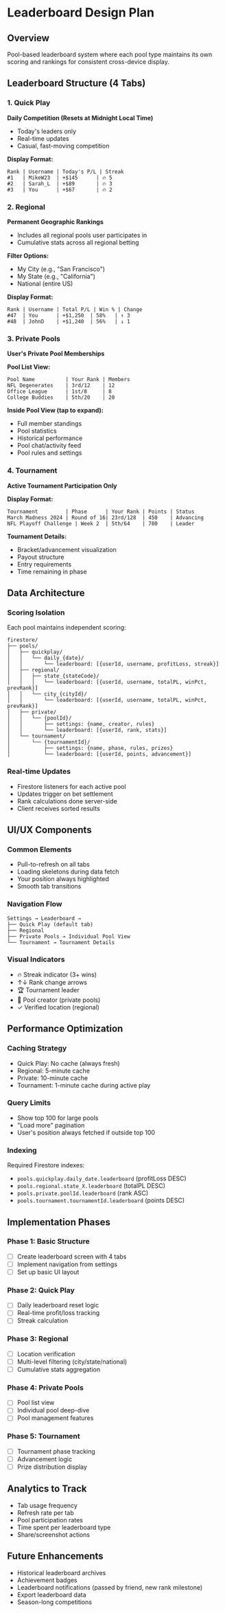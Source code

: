 # Leaderboard Design Plan

## Overview
Pool-based leaderboard system where each pool type maintains its own scoring and rankings for consistent cross-device display.

## Leaderboard Structure (4 Tabs)

### 1. Quick Play
**Daily Competition (Resets at Midnight Local Time)**
- Today's leaders only
- Real-time updates
- Casual, fast-moving competition

**Display Format:**
```
Rank | Username | Today's P/L | Streak
#1   | MikeW23  | +$145      | 🔥 5
#2   | Sarah_L  | +$89       | 🔥 3  
#3   | You      | +$67       | 🔥 2
```

### 2. Regional
**Permanent Geographic Rankings**
- Includes all regional pools user participates in
- Cumulative stats across all regional betting

**Filter Options:**
- My City (e.g., "San Francisco")
- My State (e.g., "California") 
- National (entire US)

**Display Format:**
```
Rank | Username | Total P/L | Win % | Change
#47  | You      | +$1,250  | 58%   | ↑ 3
#48  | JohnD    | +$1,240  | 56%   | ↓ 1
```

### 3. Private Pools
**User's Private Pool Memberships**

**Pool List View:**
```
Pool Name          | Your Rank | Members
NFL Degenerates    | 3rd/12    | 12
Office League      | 1st/8     | 8  
College Buddies    | 5th/20    | 20
```

**Inside Pool View (tap to expand):**
- Full member standings
- Pool statistics
- Historical performance
- Pool chat/activity feed
- Pool rules and settings

### 4. Tournament
**Active Tournament Participation Only**

**Display Format:**
```
Tournament         | Phase      | Your Rank | Points | Status
March Madness 2024 | Round of 16| 23rd/128  | 450    | Advancing
NFL Playoff Challenge | Week 2  | 5th/64    | 780    | Leader
```

**Tournament Details:**
- Bracket/advancement visualization
- Payout structure
- Entry requirements
- Time remaining in phase

## Data Architecture

### Scoring Isolation
Each pool maintains independent scoring:
```
firestore/
├── pools/
│   ├── quickplay/
│   │   └── daily_{date}/
│   │       └── leaderboard: [{userId, username, profitLoss, streak}]
│   ├── regional/
│   │   ├── state_{stateCode}/
│   │   │   └── leaderboard: [{userId, username, totalPL, winPct, prevRank}]
│   │   └── city_{cityId}/
│   │       └── leaderboard: [{userId, username, totalPL, winPct, prevRank}]
│   ├── private/
│   │   └── {poolId}/
│   │       ├── settings: {name, creator, rules}
│   │       └── leaderboard: [{userId, rank, stats}]
│   └── tournament/
│       └── {tournamentId}/
│           ├── settings: {name, phase, rules, prizes}
│           └── leaderboard: [{userId, points, advancement}]
```

### Real-time Updates
- Firestore listeners for each active pool
- Updates trigger on bet settlement
- Rank calculations done server-side
- Client receives sorted results

## UI/UX Components

### Common Elements
- Pull-to-refresh on all tabs
- Loading skeletons during data fetch
- Your position always highlighted
- Smooth tab transitions

### Navigation Flow
```
Settings → Leaderboard → 
├── Quick Play (default tab)
├── Regional
├── Private Pools → Individual Pool View
└── Tournament → Tournament Details
```

### Visual Indicators
- 🔥 Streak indicator (3+ wins)
- ↑↓ Rank change arrows
- 🏆 Tournament leader
- 👑 Pool creator (private pools)
- ✓ Verified location (regional)

## Performance Optimization

### Caching Strategy
- Quick Play: No cache (always fresh)
- Regional: 5-minute cache
- Private: 10-minute cache
- Tournament: 1-minute cache during active play

### Query Limits
- Show top 100 for large pools
- "Load more" pagination
- User's position always fetched if outside top 100

### Indexing
Required Firestore indexes:
- `pools.quickplay.daily_date.leaderboard` (profitLoss DESC)
- `pools.regional.state_X.leaderboard` (totalPL DESC)
- `pools.private.poolId.leaderboard` (rank ASC)
- `pools.tournament.tournamentId.leaderboard` (points DESC)

## Implementation Phases

### Phase 1: Basic Structure
- [ ] Create leaderboard screen with 4 tabs
- [ ] Implement navigation from settings
- [ ] Set up basic UI layout

### Phase 2: Quick Play
- [ ] Daily leaderboard reset logic
- [ ] Real-time profit/loss tracking
- [ ] Streak calculation

### Phase 3: Regional
- [ ] Location verification
- [ ] Multi-level filtering (city/state/national)
- [ ] Cumulative stats aggregation

### Phase 4: Private Pools
- [ ] Pool list view
- [ ] Individual pool deep-dive
- [ ] Pool management features

### Phase 5: Tournament
- [ ] Tournament phase tracking
- [ ] Advancement logic
- [ ] Prize distribution display

## Analytics to Track
- Tab usage frequency
- Refresh rate per tab
- Pool participation rates
- Time spent per leaderboard type
- Share/screenshot actions

## Future Enhancements
- Historical leaderboard archives
- Achievement badges
- Leaderboard notifications (passed by friend, new rank milestone)
- Export leaderboard data
- Season-long competitions